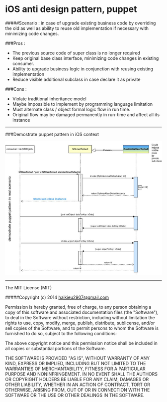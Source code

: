 iOS anti design pattern, puppet
=======================

#####Scenario : in case of upgrade existing business code by overriding the old as well as ability to reuse old implementation if necessary with minimizing code changes.

###Pros : 

+ The previous source code of super class is no longer required
+ Keep original base class interface, minimizing code changes in existing consumer.
+ Ability to upgrade business logic in conjunction with reusing existing implementation
+ Reduce visible additional subclass in case declare it as private

###Cons : 

+ Violate traditional inheritance model
+ Maybe impossible to implement by programming language limitation
+ Must alternate class / object formal logic flow in run time.
+ Original flow may be damaged permanently in run-time and affect all its instance


------------------------------

###Demostrate puppet pattern in iOS context

[logo]: https://raw.githubusercontent.com/haikieu/iOS-anti-pattern-puppet/master/iOS-anti-pattern-puppet.jpg
![alt iOS anti design pattern puppet](https://raw.githubusercontent.com/haikieu/iOS-anti-pattern-puppet/master/iOS-anti-pattern-puppet.jpg "iOS anti design pattern puppet")




------------------------------

The MIT License (MIT)

#####Copyright (c) 2014 haikieu2907@gmail.com

Permission is hereby granted, free of charge, to any person obtaining a copy
of this software and associated documentation files (the "Software"), to deal
in the Software without restriction, including without limitation the rights
to use, copy, modify, merge, publish, distribute, sublicense, and/or sell
copies of the Software, and to permit persons to whom the Software is
furnished to do so, subject to the following conditions:

The above copyright notice and this permission notice shall be included in all
copies or substantial portions of the Software.

THE SOFTWARE IS PROVIDED "AS IS", WITHOUT WARRANTY OF ANY KIND, EXPRESS OR
IMPLIED, INCLUDING BUT NOT LIMITED TO THE WARRANTIES OF MERCHANTABILITY,
FITNESS FOR A PARTICULAR PURPOSE AND NONINFRINGEMENT. IN NO EVENT SHALL THE
AUTHORS OR COPYRIGHT HOLDERS BE LIABLE FOR ANY CLAIM, DAMAGES OR OTHER
LIABILITY, WHETHER IN AN ACTION OF CONTRACT, TORT OR OTHERWISE, ARISING FROM,
OUT OF OR IN CONNECTION WITH THE SOFTWARE OR THE USE OR OTHER DEALINGS IN THE
SOFTWARE.
